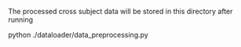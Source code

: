 
The processed cross subject data will be stored in this directory after running 

python ./dataloader/data_preprocessing.py 

